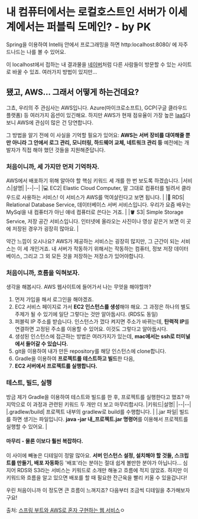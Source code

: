# 내 컴퓨터에서는 로컬호스트인 서버가 이세계에서는 퍼블릭 도메인? - by PK

Spring을 이용하여 Intellij 안에서 프로그래밍을 하면 http:localhost:8080/ 에 자주 드나드는 나를 볼 수 있어요.

이 localhost에서 접하는 내 결과물을 [네이버](https://www.naver.com)처럼 다른 사람들이 방문할 수 있는 사이트로 바꿀 수 있죠.
여러가지 방법이 있지만...

## 됐고, AWS... 그래서 어떻게 하는건데요?
그쵸, 우리의 주 관심사는 AWS입니다. Azure(마이크로소프트), GCP(구글 클라우드 플랫폼) 등 여러가지 옵션이 있긴해요.
하지만 AWS가 현재 점유율이 가장 높은 [IaaS](https://zetawiki.com/wiki/IaaS)다 보니 AWS에 관심이 많은 건 당연합니다.

그 방법을 알기 전에 이 사실을 기억할 필요가 있어요:
**AWS는 서버 장비를 대여해줄 뿐만 아니라 그 안에서 로그 관리, 모니터링, 하드웨어 교체, 네트워크 관리 등**
예전에는 개발자가 직접 해야 했던 것들을 지원해준답니다.

### 처음이니까, 세 가지만 먼저 기억하자.
AWS에서 배포하기 위해 알아야 할 핵심 키워드 세 개를 한 번 보도록 하겠습니다.
|서비스|설명|
|--|--|
|💻 EC2| Elastic Cloud Computer, 말 그대로 컴퓨터를 빌려서 클라우드로 사용하는 서비스! 이 서비스가 AWS를 먹여살린다고 보면 됩니다. |
|💽 RDS| Relational Database Service, 데이터베이스 서버 서비스입니다. 우리가 요즘 배우는 MySql을 내 컴퓨터가 아닌 얘네 컴퓨터로 쓴다는 거죠. |
|🪣 S3| Simple Storage Service, 저장 공간 서비스입니다. 인터넷에 올라오는 사진이나 영상 같은거 보면 이 곳에 저장된 경우가 굉장히 많아요. |

약간 느낌이 오시나요? AWS가 제공하는 서비스는 굉장히 많지만, 그 근간이 되는 서비스는 이 세 개인거죠. 내 서버가 작동하기 위해서는 작동하는 컴퓨터,
정보 저장 데이터베이스, 그리고 그 외 모든 것을 저장하는 저장소가 있어야합니다.

### 처음이니까, 흐름을 익혀보자.
생각을 해봅시다. AWS 웹사이트에 들어가서 나는 무엇을 해야할까?
1. 먼저 가입을 해서 로그인을 해야겠죠.
2. EC2 서비스 페이지로 가서 **EC2 인스턴스를 생성**해야 해요. 그 과정은 하나의 별도 주제가 될 수 있기에 일단 그렇다는 것만 알아둡시다. (RDS도 동일)
3. 퍼블릭 IP 주소를 받습니다. 인스턴스가 껐다 켜지면 주소가 바뀌는데, **탄력적 IP**를 연결하면 고정된 주소를 이용할 수 있어요. 이것도 그렇다고 알아둡시다.
4. 생성된 인스턴스에 접근하는 방법은 여러가지가 있는데, **mac에서는 ssh로 터미널에서 들어갈 수 있습니다.**
5. git을 이용하여 내가 만든 repository를 해당 인스턴스에 clone합니다.
6. Gradle을 이용하여 **프로젝트를 테스트하고 빌드**한 다음,
7. **EC2 서버에서 프로젝트를 실행합니다.**

### 테스트, 빌드, 실행
방금 제가 Gradle을 이용하여 테스트와 빌드를 한 후, 프로젝트를 실행한다고 했죠?
마지막으로 이 과정과 관련된 키워드 두 개만 더 보고 마무리합시다.
|키워드|설명|
|--|--|
|.gradlew/build| 프로젝트 내부의 gradlew로 build를 수행합니다. |
|.jar 파일| 빌드를 하면 생기는 파일입니다. **java -jar 내_프로젝트.jar 명령어**를 이용해서 프로젝트를 실행할 수 있어요. |

#### 마무리 - 물론 이보다 훨씬 복잡하다.
이 사이에 빼놓은 디테일이 정말 많아요.
**서버 인스턴스 설정, 설치해야 할 것들, 스크립트를 만들기, 배포 자동화**등 '배포'라는 분야는 절대 쉽게 볼만한 분야가 아닙니다...
심지어 RDS와 S3라는 서비스는 키워드로 소개만 해놓고 흐름에 적지 않았죠. 하지만 이 키워드와 흐름을 알고 있으면 배포를 할 때 필요한 잔근육을 빨리 키울 수 있을겁니다!

우린 처음이니까 이 정도면 큰 흐름이 느껴지죠? 다음부터 조금씩 디테일을 추가해보자구요!



출처:
[스프링 부트와 AWS로 혼자 구현하는 웹 서비스](https://jojoldu.tistory.com/463)ㅇ
